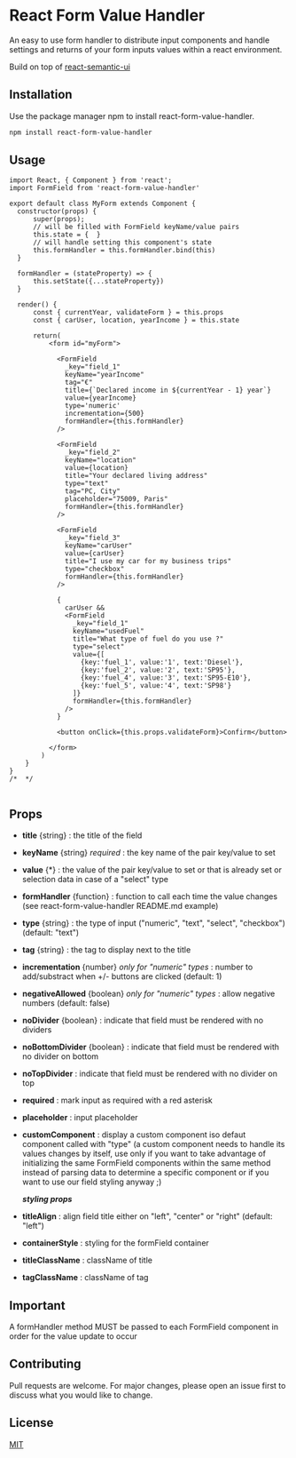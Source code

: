 # React Form Value Handler

An easy to use form handler to distribute input components and handle settings and returns of your form inputs values within a react environment. 

Build on top of [react-semantic-ui](https://www.npmjs.com/package/semantic-ui-react)

## Installation

Use the package manager npm to install react-form-value-handler.

```bash
npm install react-form-value-handler
```

## Usage

```react
import React, { Component } from 'react';
import FormField from 'react-form-value-handler'

export default class MyForm extends Component {
  constructor(props) {
      super(props);
      // will be filled with FormField keyName/value pairs
      this.state = {  } 
      // will handle setting this component's state 
      this.formHandler = this.formHandler.bind(this)
  }

  formHandler = (stateProperty) => {
      this.setState({...stateProperty}) 
  }

  render() {
      const { currentYear, validateForm } = this.props
      const { carUser, location, yearIncome } = this.state

      return(
          <form id="myForm">

            <FormField 
              _key="field_1"
              keyName="yearIncome"
              tag="€"
              title={`Declared income in ${currentYear - 1} year`}
              value={yearIncome}   
              type='numeric'
              incrementation={500}
              formHandler={this.formHandler}        
            />

            <FormField 
              _key="field_2"
              keyName="location"   
              value={location}
              title="Your declared living address"
              type="text"
              tag="PC, City"
              placeholder="75009, Paris"
              formHandler={this.formHandler} 
            />

            <FormField
              _key="field_3"
              keyName="carUser"
              value={carUser}
              title="I use my car for my business trips"
              type="checkbox"
              formHandler={this.formHandler}
            />

            { 
              carUser &&
              <FormField 
                _key="field_1"
                keyName="usedFuel"
                title="What type of fuel do you use ?"
                type="select"
                value={[
                  {key:'fuel_1', value:'1', text:'Diesel'},
                  {key:'fuel_2', value:'2', text:'SP95'},
                  {key:'fuel_4', value:'3', text:'SP95-E10'},
                  {key:'fuel_5', value:'4', text:'SP98'}
                ]}
                formHandler={this.formHandler} 
              />
            }

            <button onClick={this.props.validateForm}>Confirm</button>

          </form>
        )
    }
}
/*  */


```

## Props

 - **title** {string} : the title of the field 
 - **keyName** {string} *required* : the key name of the pair key/value to set
 - **value** {*} : the value of the pair key/value to set or that is already set or selection data in case of a "select" type
 - **formHandler** {function} : function to call each time the value changes 
   (see react-form-value-handler README.md example)
 - **type** {string} : the type of input ("numeric", "text", "select", "checkbox") 
 (default: "text")
 - **tag** {string} : the tag to display next to the title
 - **incrementation** {number} *only for "numeric" types* : number to add/substract when +/- buttons 
   are clicked (default: 1)
 - **negativeAllowed** {boolean} *only for "numeric" types* : allow negative numbers (default: false)
 - **noDivider** {boolean} : indicate that field must be rendered with no dividers
 - **noBottomDivider** {boolean} : indicate that field must be rendered with no divider on bottom
 - **noTopDivider** : indicate that field must be rendered with no divider on top
 - **required** : mark input as required with a red asterisk
 - **placeholder** : input placeholder
 - **customComponent** : display a custom component iso defaut component called with "type" 
   (a custom component needs to handle its values changes by itself, 
   use only if you want to take advantage of initializing the same FormField components within 
   the same method instead of parsing data to determine a specific component 
   or if you want to use our field styling anyway ;)
  
   ***styling props***
 - **titleAlign** : align field title either on "left", "center" or "right" (default: "left")
 - **containerStyle** : styling for the formField container
 - **titleClassName** : className of title
 - **tagClassName** : className of tag

## Important
A formHandler method MUST be passed to each FormField component in order for the value update to occur
## Contributing
Pull requests are welcome. For major changes, please open an issue first to discuss what you would like to change.


## License
[MIT](https://choosealicense.com/licenses/mit/)